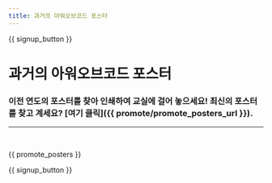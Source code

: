 ```yaml
---
title: 과거의 아워오브코드 포스터
---
```


{{ signup_button }}

# 과거의 아워오브코드 포스터

### 이전 연도의 포스터를 찾아 인쇄하여 교실에 걸어 놓으세요! 최신의 포스터를 찾고 계세요? [여기 클릭]({{ promote/promote_posters_url }}).

* * *

<br />

{{ promote_posters }}

{{ signup_button }}